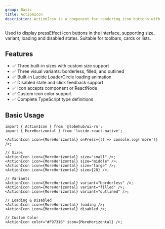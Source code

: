 ```yaml
---
group: Basic
title: ActionIcon
description: ActionIcon is a component for rendering icon buttons with background, supporting multiple style variants, sizes, and interaction states. It integrates with the Lucide icon library and provides tooltip capabilities.
---
```


Used to display pressEffect icon buttons in the interface, supporting size, variant, loading and disabled states. Suitable for toolbars, cards or lists.

## Features

- ✅ Three built-in sizes with custom size support
- ✅ Three visual variants: borderless, filled, and outlined
- ✅ Built-in Lucide LoaderCircle loading animation
- ✅ Disabled state and click feedback support
- ✅ Icon accepts component or ReactNode
- ✅ Custom icon color support
- ✅ Complete TypeScript type definitions

## Basic Usage

```tsx
import { ActionIcon } from '@lobehub/ui-rn';
import { MoreHorizontal } from 'lucide-react-native';

<ActionIcon icon={MoreHorizontal} onPress={() => console.log('more')} />;

// Sizes
<ActionIcon icon={MoreHorizontal} size="small" />;
<ActionIcon icon={MoreHorizontal} size="middle" />;
<ActionIcon icon={MoreHorizontal} size="large" />;
<ActionIcon icon={MoreHorizontal} size={28} />;

// Variants
<ActionIcon icon={MoreHorizontal} variant="borderless" />;
<ActionIcon icon={MoreHorizontal} variant="filled" />;
<ActionIcon icon={MoreHorizontal} variant="outlined" />;

// Loading & Disabled
<ActionIcon icon={MoreHorizontal} loading />;
<ActionIcon icon={MoreHorizontal} disabled />;

// Custom Color
<ActionIcon color="#F97316" icon={MoreHorizontal} />;
```
